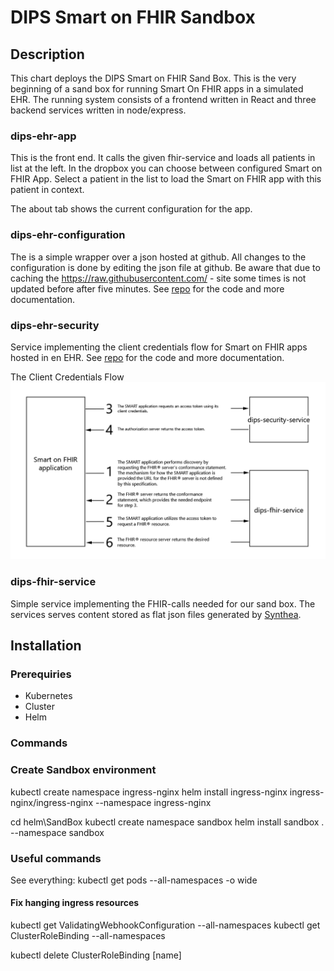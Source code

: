 # DIPS Smart on FHIR Sandbox

## Description

This chart deploys the DIPS Smart on FHIR Sand Box. This is the very beginning of a sand box for running Smart On FHIR apps in a simulated EHR. The running system consists of a frontend written in React and three backend services written in node/express.

### dips-ehr-app

This is the front end. It calls the given fhir-service and loads all patients in list at the left. In the dropbox you can choose between configured Smart on FHIR App. Select a patient in the list to load the Smart on FHIR app with this patient in context.

The about tab shows the current configuration for the app.

### dips-ehr-configuration

The is a simple wrapper over a json hosted at github. All changes to the configuration is done by editing the json file at github. Be aware that due to caching the <https://raw.githubusercontent.com/> - site some times is not updated before after five minutes.
See [repo](../dips-ehr-configuration) for the code and more documentation.

### dips-ehr-security

Service implementing the client credentials flow for Smart on FHIR apps hosted in en EHR.
See [repo](../dips-ehr-security) for the code and more documentation.

The Client Credentials Flow
![The Client Crendentials Flow](./images/clientcredentialsflow-white.png)

### dips-fhir-service

Simple service implementing the FHIR-calls needed for our sand box. The services serves content stored as flat json files generated by [Synthea](https://synthea.mitre.org/).

## Installation

### Prerequiries

- Kubernetes
- Cluster
- Helm

### Commands

### Create Sandbox environment

kubectl create namespace ingress-nginx
helm install ingress-nginx ingress-nginx/ingress-nginx --namespace ingress-nginx

cd helm\SandBox
kubectl create namespace sandbox
helm install sandbox . --namespace sandbox

### Useful commands

See everything:
kubectl get pods --all-namespaces -o wide

#### Fix hanging ingress resources

kubectl get ValidatingWebhookConfiguration --all-namespaces
kubectl get ClusterRoleBinding --all-namespaces

kubectl delete ClusterRoleBinding [name]
